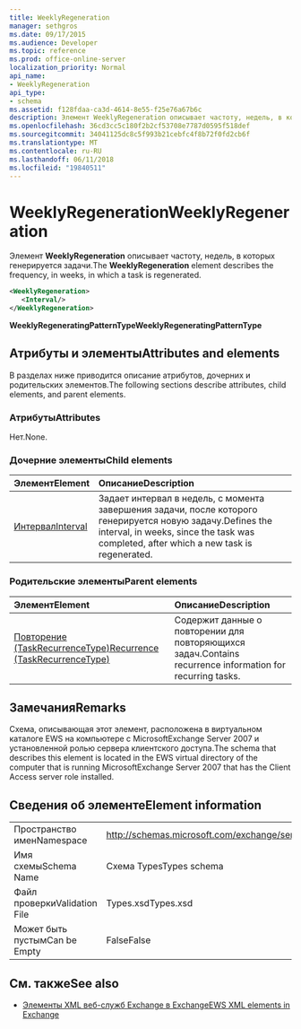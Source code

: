 ```yaml
---
title: WeeklyRegeneration
manager: sethgros
ms.date: 09/17/2015
ms.audience: Developer
ms.topic: reference
ms.prod: office-online-server
localization_priority: Normal
api_name:
- WeeklyRegeneration
api_type:
- schema
ms.assetid: f128fdaa-ca3d-4614-8e55-f25e76a67b6c
description: Элемент WeeklyRegeneration описывает частоту, недель, в которых генерируется задачи.
ms.openlocfilehash: 36cd3cc5c180f2b2cf53708e7787d0595f518def
ms.sourcegitcommit: 34041125dc8c5f993b21cebfc4f8b72f0fd2cb6f
ms.translationtype: MT
ms.contentlocale: ru-RU
ms.lasthandoff: 06/11/2018
ms.locfileid: "19840511"
---
```

# <a name="weeklyregeneration"></a><span data-ttu-id="8090a-103">WeeklyRegeneration</span><span class="sxs-lookup"><span data-stu-id="8090a-103">WeeklyRegeneration</span></span>

<span data-ttu-id="8090a-104">Элемент **WeeklyRegeneration** описывает частоту, недель, в которых генерируется задачи.</span><span class="sxs-lookup"><span data-stu-id="8090a-104">The **WeeklyRegeneration** element describes the frequency, in weeks, in which a task is regenerated.</span></span> 
  
```xml
<WeeklyRegeneration>
   <Interval/>
</WeeklyRegeneration>
```

 <span data-ttu-id="8090a-105">**WeeklyRegeneratingPatternType**</span><span class="sxs-lookup"><span data-stu-id="8090a-105">**WeeklyRegeneratingPatternType**</span></span>
## <a name="attributes-and-elements"></a><span data-ttu-id="8090a-106">Атрибуты и элементы</span><span class="sxs-lookup"><span data-stu-id="8090a-106">Attributes and elements</span></span>

<span data-ttu-id="8090a-107">В разделах ниже приводится описание атрибутов, дочерних и родительских элементов.</span><span class="sxs-lookup"><span data-stu-id="8090a-107">The following sections describe attributes, child elements, and parent elements.</span></span>
  
### <a name="attributes"></a><span data-ttu-id="8090a-108">Атрибуты</span><span class="sxs-lookup"><span data-stu-id="8090a-108">Attributes</span></span>

<span data-ttu-id="8090a-109">Нет.</span><span class="sxs-lookup"><span data-stu-id="8090a-109">None.</span></span>
  
### <a name="child-elements"></a><span data-ttu-id="8090a-110">Дочерние элементы</span><span class="sxs-lookup"><span data-stu-id="8090a-110">Child elements</span></span>

|<span data-ttu-id="8090a-111">**Элемент**</span><span class="sxs-lookup"><span data-stu-id="8090a-111">**Element**</span></span>|<span data-ttu-id="8090a-112">**Описание**</span><span class="sxs-lookup"><span data-stu-id="8090a-112">**Description**</span></span>|
|:-----|:-----|
|[<span data-ttu-id="8090a-113">Интервал</span><span class="sxs-lookup"><span data-stu-id="8090a-113">Interval</span></span>](interval.md) <br/> |<span data-ttu-id="8090a-114">Задает интервал в недель, с момента завершения задачи, после которого генерируется новую задачу.</span><span class="sxs-lookup"><span data-stu-id="8090a-114">Defines the interval, in weeks, since the task was completed, after which a new task is regenerated.</span></span>  <br/> |
   
### <a name="parent-elements"></a><span data-ttu-id="8090a-115">Родительские элементы</span><span class="sxs-lookup"><span data-stu-id="8090a-115">Parent elements</span></span>

|<span data-ttu-id="8090a-116">**Элемент**</span><span class="sxs-lookup"><span data-stu-id="8090a-116">**Element**</span></span>|<span data-ttu-id="8090a-117">**Описание**</span><span class="sxs-lookup"><span data-stu-id="8090a-117">**Description**</span></span>|
|:-----|:-----|
|[<span data-ttu-id="8090a-118">Повторение (TaskRecurrenceType)</span><span class="sxs-lookup"><span data-stu-id="8090a-118">Recurrence (TaskRecurrenceType)</span></span>](recurrence-taskrecurrencetype.md) <br/> |<span data-ttu-id="8090a-119">Содержит данные о повторении для повторяющихся задач.</span><span class="sxs-lookup"><span data-stu-id="8090a-119">Contains recurrence information for recurring tasks.</span></span>  <br/> |
   
## <a name="remarks"></a><span data-ttu-id="8090a-120">Замечания</span><span class="sxs-lookup"><span data-stu-id="8090a-120">Remarks</span></span>

<span data-ttu-id="8090a-121">Схема, описывающая этот элемент, расположена в виртуальном каталоге EWS на компьютере с MicrosoftExchange Server 2007 и установленной ролью сервера клиентского доступа.</span><span class="sxs-lookup"><span data-stu-id="8090a-121">The schema that describes this element is located in the EWS virtual directory of the computer that is running MicrosoftExchange Server 2007 that has the Client Access server role installed.</span></span>
  
## <a name="element-information"></a><span data-ttu-id="8090a-122">Сведения об элементе</span><span class="sxs-lookup"><span data-stu-id="8090a-122">Element information</span></span>

|||
|:-----|:-----|
|<span data-ttu-id="8090a-123">Пространство имен</span><span class="sxs-lookup"><span data-stu-id="8090a-123">Namespace</span></span>  <br/> |http://schemas.microsoft.com/exchange/services/2006/types  <br/> |
|<span data-ttu-id="8090a-124">Имя схемы</span><span class="sxs-lookup"><span data-stu-id="8090a-124">Schema Name</span></span>  <br/> |<span data-ttu-id="8090a-125">Схема Types</span><span class="sxs-lookup"><span data-stu-id="8090a-125">Types schema</span></span>  <br/> |
|<span data-ttu-id="8090a-126">Файл проверки</span><span class="sxs-lookup"><span data-stu-id="8090a-126">Validation File</span></span>  <br/> |<span data-ttu-id="8090a-127">Types.xsd</span><span class="sxs-lookup"><span data-stu-id="8090a-127">Types.xsd</span></span>  <br/> |
|<span data-ttu-id="8090a-128">Может быть пустым</span><span class="sxs-lookup"><span data-stu-id="8090a-128">Can be Empty</span></span>  <br/> |<span data-ttu-id="8090a-129">False</span><span class="sxs-lookup"><span data-stu-id="8090a-129">False</span></span>  <br/> |
   
## <a name="see-also"></a><span data-ttu-id="8090a-130">См. также</span><span class="sxs-lookup"><span data-stu-id="8090a-130">See also</span></span>



- [<span data-ttu-id="8090a-131">Элементы XML веб-служб Exchange в Exchange</span><span class="sxs-lookup"><span data-stu-id="8090a-131">EWS XML elements in Exchange</span></span>](ews-xml-elements-in-exchange.md)

